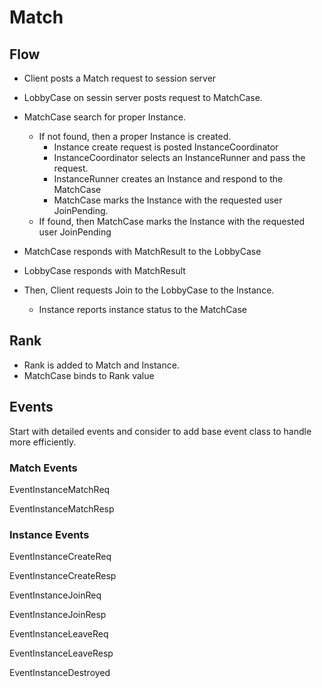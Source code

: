# Match 


## Flow 

 - Client posts a Match request to session server 
 - LobbyCase on sessin server posts request to MatchCase. 
 - MatchCase search for proper Instance. 
   - If not found, then a proper Instance is created. 
     - Instance create request is posted InstanceCoordinator 
     - InstanceCoordinator selects an InstanceRunner and pass the request. 
     - InstanceRunner creates an Instance and respond to the MatchCase 
     - MatchCase marks the Instance with the requested user JoinPending. 
   - If found, then MatchCase marks the Instance with the requested user JoinPending 
    
 - MatchCase responds with MatchResult to the LobbyCase
 - LobbyCase responds with MatchResult 
 - Then, Client requests Join to the LobbyCase to the Instance. 
   - Instance reports instance status to the MatchCase 
 
## Rank 

 - Rank is added to Match and Instance. 
 - MatchCase binds to Rank value
  
## Events 

 Start with detailed events and consider to add base event class to handle more efficiently.

### Match Events 

 EventInstanceMatchReq 

 EventInstanceMatchResp 
 
### Instance Events 

 EventInstanceCreateReq 

 EventInstanceCreateResp 

 EventInstanceJoinReq

 EventInstanceJoinResp

 EventInstanceLeaveReq 

 EventInstanceLeaveResp 

 EventInstanceDestroyed

